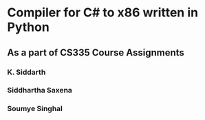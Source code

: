 # Compiler for C# to x86 written in Python
## As a part of CS335 Course Assignments
### K. Siddarth
### Siddhartha Saxena
### Soumye Singhal

